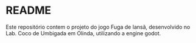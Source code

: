 # README #

Este repositório contem o projeto do jogo Fuga de Iansã, desenvolvido no Lab. Coco de Umbigada em Olinda, utilizando a engine godot.
